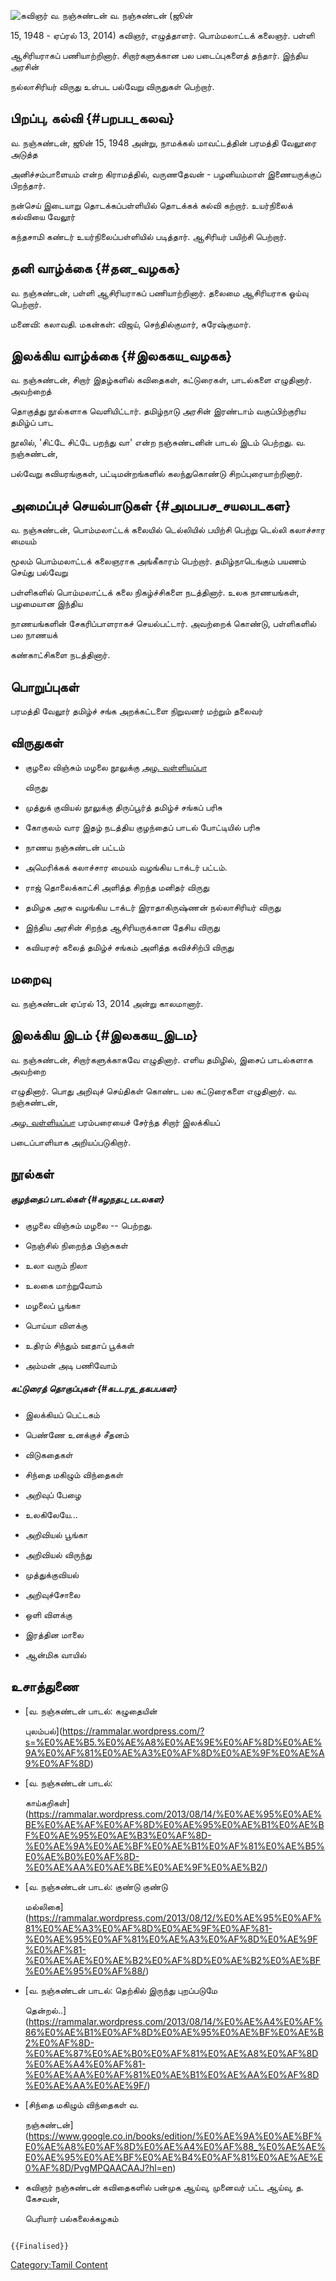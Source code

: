 ![கவிஞர் வ. நஞ்சுண்டன்](Nanjunadan.jpg "கவிஞர் வ. நஞ்சுண்டன்") வ. நஞ்சுண்டன் (ஜூன்
15, 1948 - ஏப்ரல் 13, 2014) கவிஞர், எழுத்தாளர். பொம்மலாட்டக் கலைஞர். பள்ளி
ஆசிரியராகப் பணியாற்றினார். சிறார்களுக்கான பல படைப்புகளைத் தந்தார். இந்திய அரசின்
நல்லாசிரியர் விருது உள்பட பல்வேறு விருதுகள் பெற்றார்.

## பிறப்பு, கல்வி {#பறபப_கலவ}

வ. நஞ்சுண்டன், ஜூன் 15, 1948 அன்று, நாமக்கல் மாவட்டத்தின் பரமத்தி வேலூரை அடுத்த
அனிச்சம்பாளையம் என்ற கிராமத்தில், வருணதேவன் - பழனியம்மாள் இணையருக்குப் பிறந்தார்.
நன்செய் இடையாறு தொடக்கப்பள்ளியில் தொடக்கக் கல்வி கற்றார். உயர்நிலைக் கல்வியை வேலூர்
கந்தசாமி கண்டர் உயர்நிலைப்பள்ளியில் படித்தார். ஆசிரியர் பயிற்சி பெற்றார்.

## தனி வாழ்க்கை {#தன_வழகக}

வ. நஞ்சுண்டன், பள்ளி ஆசிரியராகப் பணியாற்றினார். தலைமை ஆசிரியராக ஓய்வு பெற்றார்.
மனைவி: கலாவதி. மகன்கள்: விஜய், செந்தில்குமார், சுரேஷ்குமார்.

## இலக்கிய வாழ்க்கை {#இலககய_வழகக}

வ. நஞ்சுண்டன், சிறார் இதழ்களில் கவிதைகள், கட்டுரைகள், பாடல்களை எழுதினார். அவற்றைத்
தொகுத்து நூல்களாக வெளியிட்டார். தமிழ்நாடு அரசின் இரண்டாம் வகுப்பிற்குரிய தமிழ்ப் பாட
நூலில், 'சிட்டே சிட்டே பறந்து வா' என்ற நஞ்சுண்டனின் பாடல் இடம் பெற்றது. வ. நஞ்சுண்டன்,
பல்வேறு கவியரங்குகள், பட்டிமன்றங்களில் கலந்துகொண்டு சிறப்புரையாற்றினார்.

## அமைப்புச் செயல்பாடுகள் {#அமபபச_சயலபடகள}

வ. நஞ்சுண்டன், பொம்மலாட்டக் கலையில் டெல்லியில் பயிற்சி பெற்று டெல்லி கலாச்சார மையம்
மூலம் பொம்மலாட்டக் கலைஞராக அங்கீகாரம் பெற்றார். தமிழ்நாடெங்கும் பயணம் செய்து பல்வேறு
பள்ளிகளில் பொம்மலாட்டக் கலை நிகழ்ச்சிகளை நடத்தினார். உலக நாணயங்கள், பழமையான இந்திய
நாணயங்களின் சேகரிப்பாளராகச் செயல்பட்டார். அவற்றைக் கொண்டு, பள்ளிகளில் பல நாணயக்
கண்காட்சிகளை நடத்தினார்.

## பொறுப்புகள்

பரமத்தி வேலூர் தமிழ்ச் சங்க அறக்கட்டளை நிறுவனர் மற்றும் தலைவர்

## விருதுகள்

-   குழலை விஞ்சும் மழலை நூலுக்கு [அழ. வள்ளியப்பா](அழ.வள்ளியப்பா "wikilink")
    விருது
-   முத்துக் குவியல் நூலுக்கு திருப்பூர்த் தமிழ்ச் சங்கப் பரிசு
-   கோகுலம் வார இதழ் நடத்திய குழந்தைப் பாடல் போட்டியில் பரிசு
-   நாணய நஞ்சுண்டன் பட்டம்
-   அமெரிக்கக் கலாச்சார மையம் வழங்கிய டாக்டர் பட்டம்.
-   ராஜ் தொலைக்காட்சி அளித்த சிறந்த மனிதர் விருது
-   தமிழக அரசு வழங்கிய டாக்டர் இராதாகிருஷ்ணன் நல்லாசிரியர் விருது
-   இந்திய அரசின் சிறந்த ஆசிரியருக்கான தேசிய விருது
-   கவியரசர் கலைத் தமிழ்ச் சங்கம் அளித்த கவிச்சிற்பி விருது

## மறைவு

வ. நஞ்சுண்டன் ஏப்ரல் 13, 2014 அன்று காலமானார்.

## இலக்கிய இடம் {#இலககய_இடம}

வ. நஞ்சுண்டன், சிறார்களுக்காகவே எழுதினார். எளிய தமிழில், இசைப் பாடல்களாக அவற்றை
எழுதினார். பொது அறிவுச் செய்திகள் கொண்ட பல கட்டுரைகளை எழுதினார். வ. நஞ்சுண்டன்,
[அழ. வள்ளியப்பா](அழ.வள்ளியப்பா "wikilink") பரம்பரையைச் சேர்ந்த சிறார் இலக்கியப்
படைப்பாளியாக அறியப்படுகிறார்.

## நூல்கள்

##### குழந்தைப் பாடல்கள் {#கழநதப_படலகள}

-   குழலை விஞ்சும் மழலை -- பெற்றது.
-   நெஞ்சில் நிறைந்த பிஞ்சுகள்
-   உலா வரும் நிலா
-   உலகை மாற்றுவோம்
-   மழலைப் பூங்கா
-   பொய்யா விளக்கு
-   உதிரம் சிந்தும் ஊதாப் பூக்கள்
-   அம்மன் அடி பணிவோம்

##### கட்டுரைத் தொகுப்புகள் {#கடடரத_தகபபகள}

-   இலக்கியப் பெட்டகம்
-   பெண்ணே உனக்குச் சீதனம்
-   விடுகதைகள்
-   சிந்தை மகிழும் விந்தைகள்
-   அறிவுப் பேழை
-   உலகிலேயே\...
-   அறிவியல் பூங்கா
-   அறிவியல் விருந்து
-   முத்துக்குவியல்
-   அறிவுச்சோலை
-   ஒளி விளக்கு
-   இரத்தின மாலை
-   ஆன்மிக வாயில்

## உசாத்துணை

-   [வ. நஞ்சுண்டன் பாடல்: கழுதையின்
    புலம்பல்](https://rammalar.wordpress.com/?s=%E0%AE%B5.%E0%AE%A8%E0%AE%9E%E0%AF%8D%E0%AE%9A%E0%AF%81%E0%AE%A3%E0%AF%8D%E0%AE%9F%E0%AE%A9%E0%AF%8D)
-   [வ. நஞ்சுண்டன் பாடல்:
    காய்கறிகள்](https://rammalar.wordpress.com/2013/08/14/%E0%AE%95%E0%AE%BE%E0%AE%AF%E0%AF%8D%E0%AE%95%E0%AE%B1%E0%AE%BF%E0%AE%95%E0%AE%B3%E0%AF%8D-%E0%AE%9A%E0%AE%BF%E0%AE%B1%E0%AF%81%E0%AE%B5%E0%AE%B0%E0%AF%8D-%E0%AE%AA%E0%AE%BE%E0%AE%9F%E0%AE%B2/)
-   [வ. நஞ்சுண்டன் பாடல்: குண்டு குண்டு
    மல்லிகை](https://rammalar.wordpress.com/2013/08/12/%E0%AE%95%E0%AF%81%E0%AE%A3%E0%AF%8D%E0%AE%9F%E0%AF%81-%E0%AE%95%E0%AF%81%E0%AE%A3%E0%AF%8D%E0%AE%9F%E0%AF%81-%E0%AE%AE%E0%AE%B2%E0%AF%8D%E0%AE%B2%E0%AE%BF%E0%AE%95%E0%AF%88/)
-   [வ. நஞ்சுண்டன் பாடல்: தெற்கில் இருந்து புறப்படுமே
    தென்றல்..](https://rammalar.wordpress.com/2013/08/14/%E0%AE%A4%E0%AF%86%E0%AE%B1%E0%AF%8D%E0%AE%95%E0%AE%BF%E0%AE%B2%E0%AF%8D-%E0%AE%87%E0%AE%B0%E0%AF%81%E0%AE%A8%E0%AF%8D%E0%AE%A4%E0%AF%81-%E0%AE%AA%E0%AF%81%E0%AE%B1%E0%AE%AA%E0%AF%8D%E0%AE%AA%E0%AE%9F/)
-   [சிந்தை மகிழும் விந்தைகள் வ.
    நஞ்சுண்டன்](https://www.google.co.in/books/edition/%E0%AE%9A%E0%AE%BF%E0%AE%A8%E0%AF%8D%E0%AE%A4%E0%AF%88_%E0%AE%AE%E0%AE%95%E0%AE%BF%E0%AE%B4%E0%AF%81%E0%AE%AE%E0%AF%8D/PvgMPQAACAAJ?hl=en)
-   கவிஞர் நஞ்சுண்டன் கவிதைகளில் பன்முக ஆய்வு, முனைவர் பட்ட ஆய்வு, த. கேசவன்,
    பெரியார் பல்கலைக்கழகம்

```{=mediawiki}
{{Finalised}}
```
[Category:Tamil Content](Category:Tamil_Content "wikilink")

